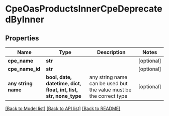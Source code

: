 # CpeOasProductsInnerCpeDeprecatedByInner


## Properties
Name | Type | Description | Notes
------------ | ------------- | ------------- | -------------
**cpe_name** | **str** |  | [optional] 
**cpe_name_id** | **str** |  | [optional] 
**any string name** | **bool, date, datetime, dict, float, int, list, str, none_type** | any string name can be used but the value must be the correct type | [optional]

[[Back to Model list]](../README.md#documentation-for-models) [[Back to API list]](../README.md#documentation-for-api-endpoints) [[Back to README]](../README.md)


